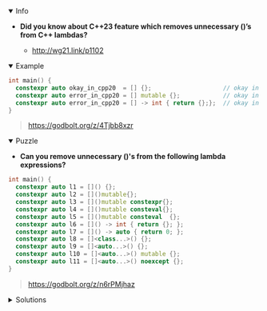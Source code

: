 <details open><summary>Info</summary><p>

* **Did you know about C++23 feature which removes unnecessary ()’s from C++ lambdas?**

  * http://wg21.link/p1102

</p></details><details open><summary>Example</summary><p>

```cpp
int main() {
  constexpr auto okay_in_cpp20  = [] {};                    // okay in C++20
  constexpr auto error_in_cpp20 = [] mutable {};            // okay in C++23
  constexpr auto error_in_cpp20 = [] -> int { return {};};  // okay in C++23
}
```

> https://godbolt.org/z/4Tjbb8xzr

</p></details><details open><summary>Puzzle</summary><p>

* **Can you remove unnecessary ()'s from the following lambda expressions?**

```cpp
int main() {
  constexpr auto l1 = []() {};
  constexpr auto l2 = []()mutable{};
  constexpr auto l3 = []()mutable constexpr{};
  constexpr auto l4 = []()mutable consteval{};
  constexpr auto l5 = []()mutable consteval  {};
  constexpr auto l6 = []() -> int { return {}; };
  constexpr auto l7 = []() -> auto { return 0; };
  constexpr auto l8 = []<class...>() {};
  constexpr auto l9 = []<auto...>() {};
  constexpr auto l10 = []<auto...>() mutable {};
  constexpr auto l11 = []<auto...>() noexcept {};
}
```

> https://godbolt.org/z/n6rPMjhaz

</p></details><details><summary>Solutions</summary><p>
